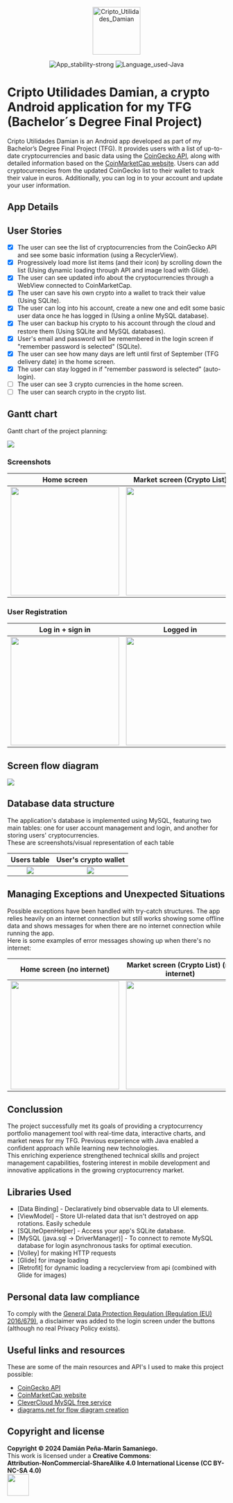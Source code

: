 <p align="center">
  <img src="./app/src/main/res/drawable/damian_bitcoin_utils_icono_v2_cutre_redondo.png" alt="Cripto_Utilidades_Damian" width="110" />
</p>

<div align="center">

![App_stability-strong](https://img.shields.io/badge/App_stability-strong-green.svg)
![Language_used-Java](https://img.shields.io/badge/Language_used-Java-orange.svg)

</div>

# Cripto Utilidades Damian, a crypto Android application for my TFG (Bachelor´s Degree Final Project)

Cripto Utilidades Damian is an Android app developed as part of my Bachelor’s Degree Final Project (TFG). It provides users with a list of up-to-date cryptocurrencies and basic data using the [CoinGecko API](https://docs.coingecko.com/reference/introduction), along with detailed information based on the [CoinMarketCap website](https://coinmarketcap.com/). Users can add cryptocurrencies from the updated CoinGecko list to their wallet to track their value in euros. Additionally, you can log in to your account and update your user information.

## App Details

## User Stories

- [x] The user can see the list of cryptocurrencies from the CoinGecko API and see some basic information (using a RecyclerView).
- [x] Progressively load more list items (and their icon) by scrolling down the list (Using dynamic loading through API and image load with Glide).
- [x] The user can see updated info about the cryptocurrencies through a WebView connected to CoinMarketCap.
- [x] The user can save his own crypto into a wallet to track their value (Using SQLite).
- [x] The user can log into his account, create a new one and edit some basic user data once he has logged in (Using a online MySQL database).
- [x] The user can backup his crypto to his account through the cloud and restore them (Using SQLite and MySQL databases).
- [x] User's email and password will be remembered in the login screen if "remember password is selected" (SQLite).
- [x] The user can see how many days are left until first of September (TFG delivery date) in the home screen.
- [x] The user can stay logged in if "remember password is selected" (auto-login).
- [ ] The user can see 3 crypto currencies in the home screen.
- [ ] The user can search crypto in the crypto list.

## Gantt chart

Gantt chart of the project planning: 

<img src="./README/images/charts/Gantt chart.png">

### Screenshots

  |                               Home screen                               |                        Market screen (Crypto List)                        |                         Wallet screen (Tracking)                          |                                 Account screen                                  |
  |:-----------------------------------------------------------------------:|:-------------------------------------------------------------------------:|:-------------------------------------------------------------------------:|:-------------------------------------------------------------------------------:|
  | <img width="250" src="./README/images/screenshots/Home_screenshot.png"> | <img width="250" src="./README/images/screenshots/Market_screenshot.png"> | <img width="250" src="./README/images/screenshots/Wallet_screenshot.png"> | <img width="250" src="./README/images/screenshots/Login_Signup_screenshot.png"> |

### User Registration

  |                                Log in + sign in                                 |                                  Logged in                                  |
  |:-------------------------------------------------------------------------------:|:---------------------------------------------------------------------------:|
  | <img width="250" src="./README/images/screenshots/Login_Signup_screenshot.png"> | <img width="250" src="./README/images/screenshots/Loggedin_screenshot.png"> |

## Screen flow diagram

<img src="./README/images/diagrams/Diagrama pantallas aplicación.drawio.png">

## Database data structure

The application's database is implemented using MySQL, featuring two main tables: one for user account management and login, and another for storing users' cryptocurrencies.<br>
These are screenshots/visual representation of each table

  |                           Users table                           |                             User's crypto wallet                              |
  |:---------------------------------------------------------------:|:-----------------------------------------------------------------------------:|
  | <img src="./README/images/database/Users_table_screenshot.png"> | <img src="./README/images/database/Users_crypto_wallet_table_screenshot.png"> |

## Managing Exceptions and Unexpected Situations

Possible exceptions have been handled with try-catch structures. The app relies heavily on an internet connection but still works showing some offline data and shows messages for when there are no internet connection while running the app.<br>
Here is some examples of error messages showing up when there's no internet:

  |                             Home screen (no internet)                              |                      Market screen (Crypto List) (no internet)                       |                 Wallet screen (Tracking) (trying to add zero coins)                  |                                Account screen (no internet)                                |
  |:----------------------------------------------------------------------------------:|:------------------------------------------------------------------------------------:|:------------------------------------------------------------------------------------:|:------------------------------------------------------------------------------------------:|
  | <img width="250" src="./README/images/screenshots/Home_NoInternet_screenshot.png"> | <img width="250" src="./README/images/screenshots/Market_NoInternet_screenshot.png"> | <img width="250" src="./README/images/screenshots/Wallet_NoInternet_screenshot.png"> | <img width="250" src="./README/images/screenshots/Login_Signup_NoInternet_screenshot.png"> |

## Conclussion

The project successfully met its goals of providing a cryptocurrency portfolio management tool with real-time data, interactive charts, and market news for my TFG. Previous experience with Java enabled a confident approach while learning new technologies.<br>
This enriching experience strengthened technical skills and project management capabilities, fostering interest in mobile development and innovative applications in the growing cryptocurrency market.

## Libraries Used

* [Data Binding] - Declaratively bind observable data to UI elements.
* [ViewModel] - Store UI-related data that isn't destroyed on app rotations. Easily schedule
* [SQLiteOpenHelper] - Access your app's SQLite database.
* [MySQL (java.sql -> DriverManager)] - To connect to remote MySQL database for login
  asynchronous tasks for optimal execution.
* [Volley] for making HTTP requests
* [Glide] for image loading
* [Retrofit] for dynamic loading a recyclerview from api (combined with Glide for images)

## Personal data law compliance

To comply with the [General Data Protection Regulation (Regulation (EU) 2016/679)](https://en.wikipedia.org/wiki/General_Data_Protection_Regulation), a disclaimer was added to the login screen under the buttons (although no real Privacy Policy exists).

## Useful links and resources
These are some of the main resources and API's I used to make this project possible: 
- [CoinGecko API](https://docs.coingecko.com/reference/introduction)
- [CoinMarketCap website](https://coinmarketcap.com/about/)
- [CleverCloud MySQL free service](https://www.clever-cloud.com/product/mysql/)
- [diagrams.net for flow diagram creation](https://app.diagrams.net/)

## Copyright and license

**Copyright © 2024 Damián Peña-Marín Samaniego.**<br>
This work is licensed under a **Creative Commons**:<br>
**Attribution-NonCommercial-ShareAlike 4.0 International License (CC BY-NC-SA 4.0)**<br>
<img width="50" src="./README/images/others/CC BY-NC-SA 4.0.png">